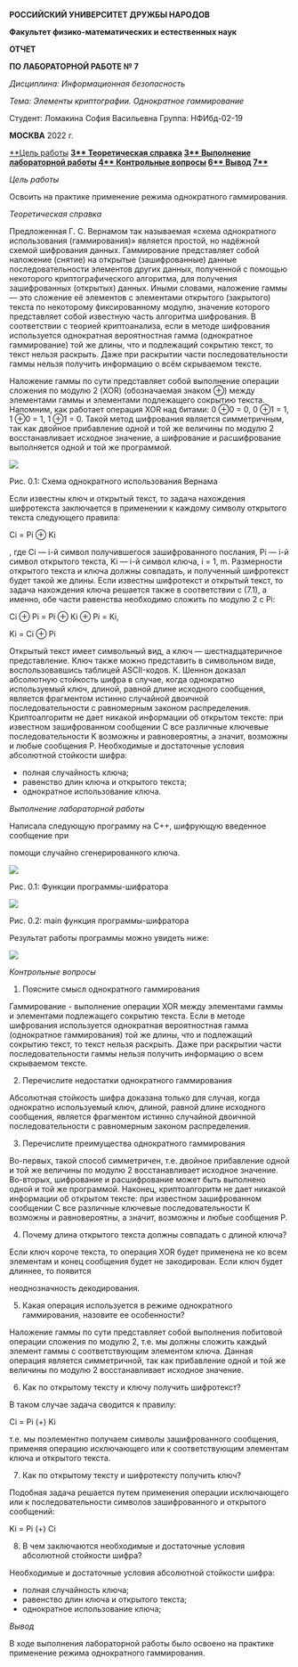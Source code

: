 **РОССИЙСКИЙ УНИВЕРСИТЕТ ДРУЖБЫ НАРОДОВ**

**Факультет физико-математических и естественных наук**

**ОТЧЕТ**

**ПО ЛАБОРАТОРНОЙ РАБОТЕ № 7**

*Дисциплина: Информационная безопасность*

*Тема: Элементы криптографии. Однократное гаммирование*

Студент: Ломакина София Васильевна Группа: НФИбд-02-19

**МОСКВА** 2022 г.

[**Цель работы](#_page2_x85.05_y56.70) **[3** ](#_page2_x85.05_y56.70)[Теоретическая справка](#_page2_x85.05_y143.77) [3** ](#_page2_x85.05_y143.77)[Выполнение лабораторной работы](#_page3_x85.05_y706.97) [4** ](#_page3_x85.05_y706.97)[Контрольные вопросы](#_page5_x85.05_y249.76) [6** ](#_page5_x85.05_y249.76)[Вывод](#_page6_x85.05_y625.29) [7**](#_page6_x85.05_y625.29)**

*Цель работы*

Освоить на практике применение режима однократного гаммирования.

*Теоретическая справка*

Предложенная Г. С. Вернамом так называемая «схема однократного использования (гаммирования)» является простой, но надёжной схемой шифрования данных. Гаммирование представляет собой наложение (снятие) на открытые (зашифрованные) данные последовательности элементов других данных, полученной с помощью некоторого криптографического алгоритма, для получения зашифрованных (открытых) данных. Иными словами, наложение гаммы — это сложение её элементов с элементами открытого (закрытого) текста по некоторому фиксированному модулю, значение которого представляет собой известную часть алгоритма шифрования. В соответствии с теорией криптоанализа, если в методе шифрования используется однократная вероятностная гамма (однократное гаммирование) той же длины, что и подлежащий сокрытию текст, то текст нельзя раскрыть. Даже при раскрытии части последовательности гаммы нельзя получить информацию о всём скрываемом тексте.

Наложение гаммы по сути представляет собой выполнение операции сложения по модулю 2 (XOR) (обозначаемая знаком ⊕) между элементами гаммы и элементами подлежащего сокрытию текста. Напомним, как работает операция XOR над битами: 0 ⊕0 = 0, 0 ⊕1 = 1, 1 ⊕0 = 1, 1 ⊕1 = 0. Такой метод шифрования является симметричным, так как двойное прибавление одной и той же величины по модулю 2 восстанавливает исходное значение, а шифрование и расшифрование выполняется одной и той же программой.

![](1.png)

Рис. 0.1: Схема однократного использования Вернама

Если известны ключ и открытый текст, то задача нахождения шифротекста заключается в применении к каждому символу открытого текста следующего правила:

Ci = Pi ⊕ Ki

, где Ci — i-й символ получившегося зашифрованного послания, Pi — i-й символ открытого текста, Ki — i-й символ ключа, i = 1, m. Размерности открытого текста и ключа должны совпадать, и полученный шифротекст будет такой же длины. Если известны шифротекст и открытый текст, то задача нахождения ключа решается также в соответствии с (7.1), а именно, обе части равенства необходимо сложить по модулю 2 с Pi:

Ci ⊕ Pi = Pi ⊕ Ki ⊕ Pi = Ki,

Ki = Ci ⊕ Pi

Открытый текст имеет символьный вид, а ключ — шестнадцатеричное представление. Ключ также можно представить в символьном виде, воспользовавшись таблицей ASCII-кодов. К. Шеннон доказал абсолютную стойкость шифра в случае, когда однократно используемый ключ, длиной, равной длине исходного сообщения, является фрагментом истинно случайной двоичной последовательности с равномерным законом распределения. Криптоалгоритм не дает никакой информации об открытом тексте: при известном зашифрованном сообщении C все различные ключевые последовательности K возможны и равновероятны, а значит, возможны и любые сообщения P. Необходимые и достаточные условия абсолютной стойкости шифра:

- полная случайность ключа;
- равенство длин ключа и открытого текста;
- однократное использование ключа.

*Выполнение лабораторной работы*

Написала следующую программу на C++, шифрующую введенное сообщение при

помощи случайно сгенерированного ключа.

![](2.png)

Рис. 0.1: Функции программы-шифратора

![](3.png)

Рис. 0.2: main функция программы-шифратора

Результат работы программы можно увидеть ниже:

![](4.png)

*Контрольные вопросы*

1. Поясните смысл однократного гаммирования

Гаммирование - выполнение операции XOR между элементами гаммы и элементами подлежащего сокрытию текста. Если в методе шифрования используется однократная вероятностная гамма (однократное гаммирования)  той же длины, что и подлежащий сокрытию текст, то текст нельзя раскрыть. Даже при раскрытии части последовательности гаммы нельзя получить информацию о всем скрываемом тексте.

2. Перечислите недостатки однократного гаммирования

Абсолютная стойкость шифра доказана только для случая, когда однократно используемый ключ, длиной, равной длине исходного сообщения, является фрагментом истинно случайной двоичной последовательности с равномерным законом распределения.

3. Перечислите преимущества однократного гаммирования

Во-первых, такой способ симметричен, т.е. двойное прибавление одной и той же величины по модулю 2 восстанавливает исходное значение. Во-вторых, шифрование и расшифрование может быть выполнено одной и той же программой. Наконец, криптоалгоритм не дает никакой информации об открытом тексте: при известном зашифрованном сообщении С все различные ключевые последовательности К возможны и равновероятны, а значит, возможны и любые сообщения Р.

4. Почему длина открытого текста должны совпадать с длиной ключа?

Если ключ короче текста, то операция XOR будет применена не ко всем элементам и конец сообщения будет не закодирован. Если ключ будет длиннее, то появится

неоднозначность декодирования.

5. Какая операция используется в режиме однократного гаммирования, назовите ее особенности?

Наложение гаммы по сути представляет собой выполнения побитовой операции сложения по модулю 2, т.е. мы должны сложить каждый элемент гаммы с соответствующим элементом ключа. Данная операция является симметричной, так как прибавление одной и той же величины по модулю 2 восстанавливает исходное значение.

6. Как по открытому тексту и ключу получить шифротекст?

В таком случае задача сводится к правилу:

Ci = Pi (+) Ki

т.е. мы поэлементно получаем символы зашифрованного сообщения, применяя операцию исключающего или к соответствующим элементам ключа и открытого текста.

7. Как по открытому тексту и шифротексту получить ключ?

Подобная задача решается путем применения операции исключающего или к последовательности символов зашифрованного и открытого сообщений:

Ki = Pi (+) Ci

8. В чем заключаются необходимые и достаточные условия абсолютной стойкости шифра?

Необходимые и достаточные условия абсолютной стойкости шифра:

- полная случайность ключа;
- равенство длин ключа и открытого текста;
- однократное использование ключа;

*Вывод*

В ходе выполнения лабораторной работы было освоено на практике применение режима однократного гаммирования.
